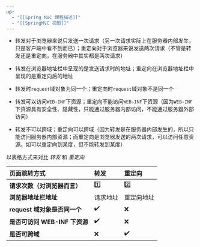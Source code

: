 ```yaml
---
up:
  - "[[Spring MVC 課程描述]]"
  - "[[SpringMVC 视图]]"
---
```


- 转发对于浏览器来说只发送一次请求（另一次请求实际上在服务器内部发生，只是客户端中看不到而已）；重定向对于浏览器来说发送两次请求（不管是转发还是重定向，在服务器中其实都是两次请求）

- 转发在浏览器地址栏中呈现的是发送请求时的地址；重定向在浏览器地址栏中呈现的是重定向后的地址

- 转发时`request`域对象为同一个；重定向时`request`域对象不是同一个

- 转发可以访问`WEB-INF`下资源；重定向不能访问`WEB-INF`下资源（因为`WEB-INF`下资源具有安全性、隐藏性，只能通过服务器内部访问，不能通过服务器外部访问）

- 转发不可以跨域；重定向可以跨域（因为转发是在服务器内部发生的，所以只能访问服务器内部资源；而重定向是浏览器发送的两次请求，可以访问任意资源。如可以重定向到某度，但不能转发到某度）

以表格方式来对比 _转发_ 和 _重定向_

|页面跳转方式|转发|重定向|
|:--|:--|:--|
|**请求次数（对浏览器而言）**|1️⃣|2️⃣|
|**浏览器地址栏地址**|请求地址|重定向地址|
|**request 域对象是否同一个**|✔️|❌|
|**是否可访问 WEB-INF 下资源**|✔️|❌|
|**是否可跨域**|❌|✔️|

